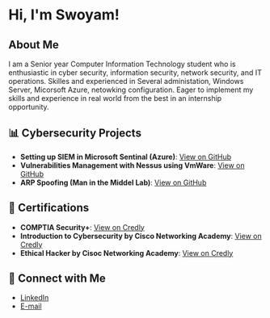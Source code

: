<h1>Hi, I'm Swoyam!</h1>
<h2>About Me</h2>
<p>I am a Senior year Computer Information Technology student who is enthusiastic in cyber security, information security, network security, and IT operations. Skilles and experienced in Several administation, Windows Server, Micorsoft Azure, netowking configuration. Eager to implement my skills and experience in real world from the best in an internship opportunity.</p>

<h2>📊 Cybersecurity Projects</h2>
<ul>
  <li><b>Setting up SIEM in Microsoft Sentinal (Azure)</b>: <a href="https://github.com/Swoyam21/Sentinel_Lab-HoneyPot">View on GitHub</a></li>
  <li><b>Vulnerabilities Management with Nessus using VmWare</b>: <a href="https://github.com/Swoyam21/Vulnerability-Management-with-Nessus">View on GitHub</a></li>
  <li><b>ARP Spoofing (Man in the Middel Lab)</b>: <a href="https://github.com/Swoyam21/arp-spoofing-mitm-lab">View on GitHub</a></li>
</ul>



<h2>🏅 Certifications</h2>
<ul>
  <li><b>COMPTIA Security+</b>: <a href="https://www.credly.com/badges/b18e3423-7122-4b7a-810e-c1ef41fe836f/public_url">View on Credly</a></li>
  <li><b>Introduction to Cybersecurity by Cisco Networking Academy</b>: <a href="https://www.credly.com/badges/ca0a84fc-8b8e-4731-8fdf-28b6bae33c01">View on Credly</a></li>
  <li><b>Ethical Hacker by Cisoc Networking Academy</b>: <a href="https://www.credly.com/badges/f22014a6-8b89-4e8f-9fb1-89fd90335989">View on Credly</a></li>
</ul>

<h2>🤝 Connect with Me</h2>
<ul>
  <li><a href="https://www.linkedin.com/in/swoyam-bista/">LinkedIn</a></li>
  <li><a href="mailto:swoyam.bista4321@gmail.com">E-mail</a></li>
</ul>

